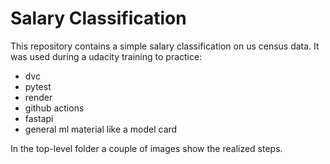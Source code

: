 # Salary Classification

This repository contains a simple salary classification on us census data. It was used during a udacity training to practice:
* dvc
* pytest
* render 
* github actions
* fastapi
* general ml material like a model card

In the top-level folder a couple of images show the realized steps.